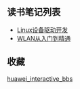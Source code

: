 ## 读书笔记列表

* [Linux设备驱动开发](linux_device_driver/readme.md)
* [WLAN从入门到精通](wlan_fitm/readme.md)

## 收藏

[huawei_interactive_bbs](https://forum.huawei.com/enterprise/zh/thread-232281.html)
